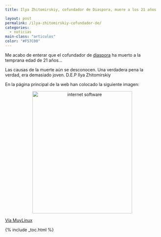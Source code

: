 ```yaml
---
title: Ilya Zhitomirskiy, cofundador de Diaspora, muere a los 21 años

layout: post
permalink: /ilya-zhitomirskiy-cofundador-de/
categories:
  - noticias
main-class: "articulos"
color: "#F57C00"
---
```

Me acabo de enterar que el cofundador de [diaspora][1] ha muerto a la temprana edad de 21 años&#8230;

Las causas de la muerte aún se desconocen. Una verdadera pena la verdad, era demasiado joven. D.E.P Ilya Zhitomirskiy

En la página principal de la web han colocado la siguiente imagen:

<div class="separator" style="clear: both; text-align: center;">
  <a href="https://1.bp.blogspot.com/-sajOE8EYnoM/TsGXz-fKSXI/AAAAAAAABwQ/LP-g1duG__c/s1600/seed.jpg" imageanchor="1" style="margin-left:1em; margin-right:1em"><img border="0" height="400" width="326" alt="internet software" src="https://1.bp.blogspot.com/-sajOE8EYnoM/TsGXz-fKSXI/AAAAAAAABwQ/LP-g1duG__c/s400/seed.jpg" /></a>
</div>

<a target="_blank" href="http://www.muylinux.com/2011/11/14/ilya-zhitomirskiy-cofundador-de-diaspora-muere-a-los-21-anos/">Vía MuyLinux</a>



 [1]: /search/?q=diaspora

{% include _toc.html %}
